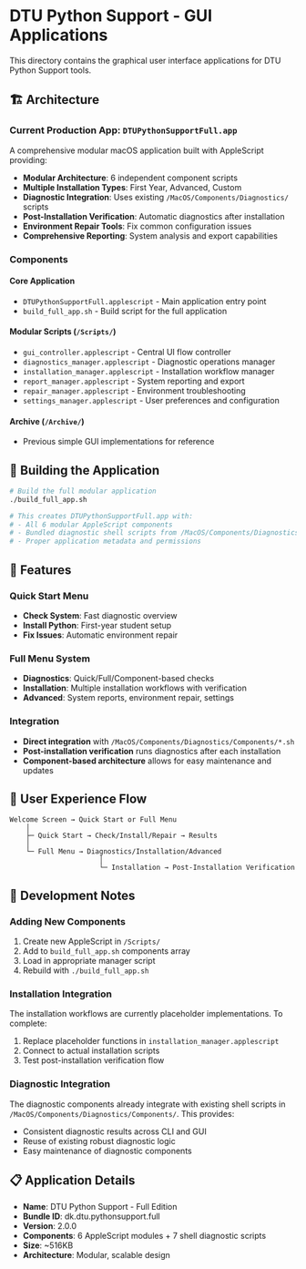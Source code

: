 # DTU Python Support - GUI Applications

This directory contains the graphical user interface applications for DTU Python Support tools.

## 🏗️ Architecture

### Current Production App: `DTUPythonSupportFull.app`
A comprehensive modular macOS application built with AppleScript providing:

- **Modular Architecture**: 6 independent component scripts
- **Multiple Installation Types**: First Year, Advanced, Custom
- **Diagnostic Integration**: Uses existing `/MacOS/Components/Diagnostics/` scripts
- **Post-Installation Verification**: Automatic diagnostics after installation
- **Environment Repair Tools**: Fix common configuration issues
- **Comprehensive Reporting**: System analysis and export capabilities

### Components

#### Core Application
- `DTUPythonSupportFull.applescript` - Main application entry point
- `build_full_app.sh` - Build script for the full application

#### Modular Scripts (`/Scripts/`)
- `gui_controller.applescript` - Central UI flow controller
- `diagnostics_manager.applescript` - Diagnostic operations manager
- `installation_manager.applescript` - Installation workflow manager  
- `report_manager.applescript` - System reporting and export
- `repair_manager.applescript` - Environment troubleshooting
- `settings_manager.applescript` - User preferences and configuration

#### Archive (`/Archive/`)
- Previous simple GUI implementations for reference

## 🚀 Building the Application

```bash
# Build the full modular application
./build_full_app.sh

# This creates DTUPythonSupportFull.app with:
# - All 6 modular AppleScript components
# - Bundled diagnostic shell scripts from /MacOS/Components/Diagnostics/
# - Proper application metadata and permissions
```

## 🎯 Features

### Quick Start Menu
- **Check System**: Fast diagnostic overview
- **Install Python**: First-year student setup
- **Fix Issues**: Automatic environment repair

### Full Menu System
- **Diagnostics**: Quick/Full/Component-based checks
- **Installation**: Multiple installation workflows with verification
- **Advanced**: System reports, environment repair, settings

### Integration
- **Direct integration** with `/MacOS/Components/Diagnostics/Components/*.sh`
- **Post-installation verification** runs diagnostics after each installation
- **Component-based architecture** allows for easy maintenance and updates

## 📱 User Experience Flow

```
Welcome Screen → Quick Start or Full Menu
    │
    ├─ Quick Start → Check/Install/Repair → Results
    │
    └─ Full Menu → Diagnostics/Installation/Advanced
                      │
                      └─ Installation → Post-Installation Verification
```

## 🔧 Development Notes

### Adding New Components
1. Create new AppleScript in `/Scripts/`
2. Add to `build_full_app.sh` components array
3. Load in appropriate manager script
4. Rebuild with `./build_full_app.sh`

### Installation Integration
The installation workflows are currently placeholder implementations. To complete:
1. Replace placeholder functions in `installation_manager.applescript`
2. Connect to actual installation scripts
3. Test post-installation verification flow

### Diagnostic Integration
The diagnostic components already integrate with existing shell scripts in `/MacOS/Components/Diagnostics/Components/`. This provides:
- Consistent diagnostic results across CLI and GUI
- Reuse of existing robust diagnostic logic
- Easy maintenance of diagnostic components

## 📋 Application Details

- **Name**: DTU Python Support - Full Edition
- **Bundle ID**: dk.dtu.pythonsupport.full
- **Version**: 2.0.0
- **Components**: 6 AppleScript modules + 7 shell diagnostic scripts
- **Size**: ~516KB
- **Architecture**: Modular, scalable design